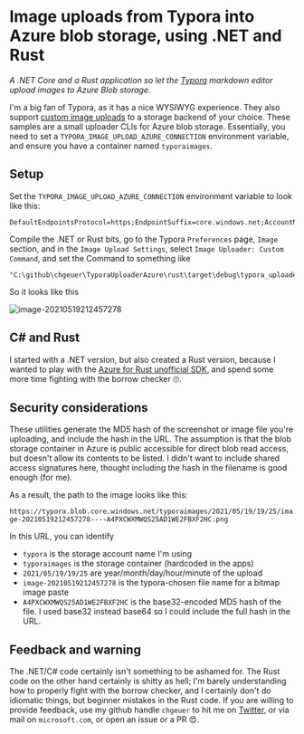 
# Image uploads from Typora into Azure blob storage, using .NET and Rust

*A .NET Core and a Rust application so let the [Typora](https://typora.io) markdown editor upload images to Azure Blob storage.*

I'm a big fan of Typora, as it has a nice WYSIWYG experience. They also support [custom image uploads](https://support.typora.io/Upload-Image/) to a storage backend of your choice. These samples are a small uploader CLIs for Azure blob storage. Essentially, you need to set a `TYPORA_IMAGE_UPLOAD_AZURE_CONNECTION` environment variable, and ensure you have a container named `typoraimages`. 

## Setup

Set the `TYPORA_IMAGE_UPLOAD_AZURE_CONNECTION` environment variable to look like this:

```text
DefaultEndpointsProtocol=https;EndpointSuffix=core.windows.net;AccountName=typora;AccountKey=SomeVerySecretValueYouGetFromPortalDotAzureDotCom==
```

Compile the .NET or Rust bits, go to the Typora `Preferences` page, `Image` section, and in the `Image Upload Settings`, select `Image Uploader: Custom Command`, and set the Command to something like 

```text
"C:\github\chgeuer\TyporaUploaderAzure\rust\target\debug\typora_uploader_azure_blob.exe"
```

So it looks like this

![image-20210519212457278](https://typora.blob.core.windows.net/typoraimages/2021/05/19/19/25/image-20210519212457278----A4PXCWXMWQS25AD1WE2FBXF2HC.png)


## C# and Rust

I started with a .NET version, but also created a Rust version, because I wanted to play with the [Azure for Rust unofficial SDK](https://github.com/Azure/azure-sdk-for-rust/), and spend some more time fighting with the borrow checker 🙄. 

## Security considerations

These utilities generate the MD5 hash of the screenshot or image file you're uploading, and include the hash in the URL. The assumption is that the blob storage container in Azure is public accessible for direct blob read access, but doesn't allow its contents to be listed. I didn't want to include shared access signatures here, thought including the hash in the filename is good enough (for me). 

As a result, the path to the image looks like this:

```https://typora.blob.core.windows.net/typoraimages/2021/05/19/19/25/image-20210519212457278----A4PXCWXMWQS25AD1WE2FBXF2HC.png```

In this URL, you can identify

- `typora` is the storage account name I'm using
- `typoraimages` is the storage container (hardcoded in the apps)
- `2021/05/19/19/25` are year/month/day/hour/minute of the upload
- `image-20210519212457278` is the typora-chosen file name for a bitmap image paste
- `A4PXCWXMWQS25AD1WE2FBXF2HC` is the base32-encoded MD5 hash of the file. I used base32 instead base64 so I could include the full hash in the URL. 

## Feedback and warning

The .NET/C# code certainly isn't something to be ashamed for. The Rust code on the other hand certainly is shitty as hell; I'm barely understanding how to properly fight with the borrow checker, and I certainly don't do idiomatic things, but beginner mistakes in the Rust code. If you are willing to provide feedback, use my github handle `chgeuer` to hit me on [Twitter](https://twitter.com/chgeuer/), or via mail on `microsoft.com`, or open an issue or a PR 😍. 
